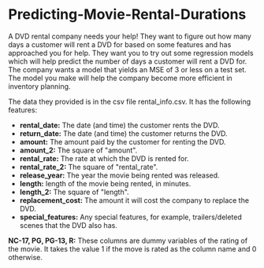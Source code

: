 # Predicting-Movie-Rental-Durations

A DVD rental company needs your help! They want to figure out how many days a customer 
will rent a DVD for based on some features and has approached you for help. They want you to 
try out some regression models which will help predict the number of days a customer will rent 
a DVD for. The company wants a model that yields an MSE of 3 or less on a test set. 
The model you make will help the company become more efficient in inventory planning.

The data they provided is in the csv file rental_info.csv. It has the following features:

* **rental_date:** The date (and time) the customer rents the DVD.  
* **return_date:** The date (and time) the customer returns the DVD.  
* **amount:** The amount paid by the customer for renting the DVD.  
* **amount_2:** The square of "amount".  
* **rental_rate:** The rate at which the DVD is rented for.  
* **rental_rate_2:** The square of "rental_rate".  
* **release_year:** The year the movie being rented was released.  
* **length:** length of the movie being rented, in minutes.  
* **length_2:** The square of "length".  
* **replacement_cost:** The amount it will cost the company to replace the DVD.  
* **special_features:** Any special features, for example, trailers/deleted scenes that the DVD also has.

**NC-17, PG, PG-13, R:** These columns are dummy variables of the rating of the movie. It takes the value 1 if the move is rated as the column name and 0 otherwise.  
